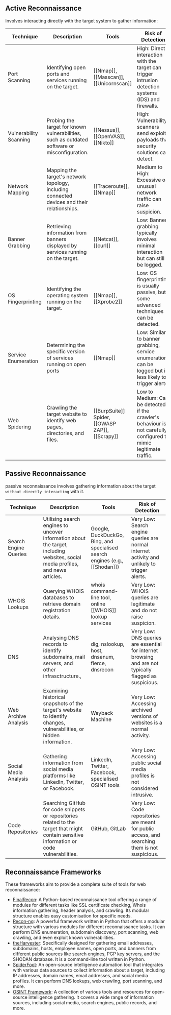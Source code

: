 ## Active Reconnaissance
Involves interacting directly with the target system to gather information:

| Technique              | Description                                                                                  | Tools                                           | Risk of Detection                                                                                                  |
| ---------------------- | -------------------------------------------------------------------------------------------- | ----------------------------------------------- | ------------------------------------------------------------------------------------------------------------------ |
| Port Scanning          | Identifying open ports and services running on the target.                                   | [[Nmap]], [[Masscan]], [[Unicornscan]]          | High: Direct interaction with the target can trigger intrusion detection systems (IDS) and firewalls.              |
| Vulnerability Scanning | Probing the target for known vulnerabilities, such as outdated software or misconfiguration. | [[Nessus]], [[OpenVAS]], [[Nikto]]              | High: Vulnerability scanners send exploit payloads that security solutions can detect.                             |
| Network Mapping        | Mapping the target's network topology, including connected devices and their relationships.  | [[Traceroute]], [[Nmap]]                        | Medium to High: Excessive or unusual network traffic can  raise suspicion.                                         |
| Banner Grabbing        | Retrieving information from banners displayed by services running on the target.             | [[Netcat]], [[curl]]                            | Low: Banner grabbing typically involves minimal interaction but can still be logged.                               |
| OS Fingerprinting      | Identifying the operating system running on the target.                                      | [[Nmap]], [[Xprobe2]]                           | Low: OS fingerprinting is usually passive, but some advanced techniques can be detected.                           |
| Service Enumeration    | Determining the specific version of services running on open ports                           | [[Nmap]]                                        | Low: Similar to banner grabbing, service enumeration can be logged but is less likely to trigger alerts.           |
| Web Spidering          | Crawling the target website to identify web pages, directories, and files.                   | [[BurpSuite]] Spider, [[OWASP ZAP]], [[Scrapy]] | Low to Medium: Can be detected if the crawler's behaviour is not carefully configured to mimic legitimate traffic. |
## Passive Reconnaissance
passive reconnaissance involves gathering information about the target `without directly interacting` with it.

| Technique             | Description                                                                                                                                | Tools                                                                       | Risk of Detection                                                                                      |
| --------------------- | ------------------------------------------------------------------------------------------------------------------------------------------ | --------------------------------------------------------------------------- | ------------------------------------------------------------------------------------------------------ |
| Search Engine Queries | Utilising search engines to uncover information about the target, including websites, social media profiles, and news articles.            | Google, DuckDuckGo, Bing, and specialised search engines (e.g., [[Shodan]]) | Very Low: Search engine queries are normal internet activity and unlikely to trigger alerts.           |
| WHOIS Lookups         | Querying WHOIS databases to retrieve domain registration details.                                                                          | whois command-line tool, online [[WHOIS]] lookup services                   | Very Low: WHOIS queries are legitimate and do not raise suspicion.                                     |
| DNS                   | Analysing DNS records to identify subdomains, mail servers, and other infrasctructure.,                                                    | dig, nslookup, host, dnsenum, fierce, dnsrecon                              | Very Low: DNS queries are essential for internet browsing and are not typically flagged as suspicious. |
| Web Archive Analysis  | Examining historical snapshots of the target's website to identify changes, vulnerabilities, or hidden information.                        | Wayback Machine                                                             | Very Low: Accessing archived versions of websites is a normal activity.                                |
| Social Media Analysis | Gathering information from social media platforms like LinkedIn, Twitter, or Facebook.                                                     | LinkedIn, Twitter, Facebook, specialised OSINT tools                        | Very Low: Accessing public social media profiles is not considered intrusive.                          |
| Code Repositories     | Searching GitHub for code snippets or repositories related to the target that might contain sensitive information or code vulnerabilities. | GitHub, GitLab                                                              | Very Low: Code repositories are meant for public access, and searching them is not suspicious.         |


## Reconnaissance Frameworks

These frameworks aim to provide a complete suite of tools for web reconnaissance:

- [FinalRecon](https://github.com/thewhiteh4t/FinalRecon): A Python-based reconnaissance tool offering a range of modules for different tasks like SSL certificate checking, Whois information gathering, header analysis, and crawling. Its modular structure enables easy customisation for specific needs.
- [Recon-ng](https://github.com/lanmaster53/recon-ng): A powerful framework written in Python that offers a modular structure with various modules for different reconnaissance tasks. It can perform DNS enumeration, subdomain discovery, port scanning, web crawling, and even exploit known vulnerabilities.
- [theHarvester](https://github.com/laramies/theHarvester): Specifically designed for gathering email addresses, subdomains, hosts, employee names, open ports, and banners from different public sources like search engines, PGP key servers, and the SHODAN database. It is a command-line tool written in Python.
- [SpiderFoot](https://github.com/smicallef/spiderfoot): An open-source intelligence automation tool that integrates with various data sources to collect information about a target, including IP addresses, domain names, email addresses, and social media profiles. It can perform DNS lookups, web crawling, port scanning, and more.
- [OSINT Framework](https://osintframework.com/): A collection of various tools and resources for open-source intelligence gathering. It covers a wide range of information sources, including social media, search engines, public records, and more.